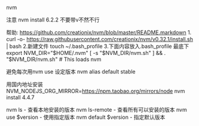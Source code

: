 nvm

注意 nvm install 6.2.2 不要带v不然不行

帮助: https://github.com/creationix/nvm/blob/master/README.markdown
1.
curl -o- https://raw.githubusercontent.com/creationix/nvm/v0.32.1/install.sh | bash
2.新建文件
touch ~/.bash_profile
3.下面内容放入.bash_profile 最底下
export NVM_DIR="$HOME/.nvm"
[ -s "$NVM_DIR/nvm.sh" ] && . "$NVM_DIR/nvm.sh" # This loads nvm

避免每次用nvm use 设定版本
nvm alias default stable

用国内地址安装
NVM_NODEJS_ORG_MIRROR=https://npm.taobao.org/mirrors/node nvm install 4.4.7

nvm ls - 查看本地安装的版本
nvm ls-remote - 查看所有可以安装的版本
nvm use $version - 使用指定版本
nvm default $version - 指定默认版本
